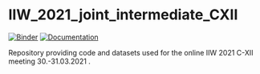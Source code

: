 # IIW_2021_joint_intermediate_CXII
[![Binder](https://mybinder.org/badge_logo.svg)](https://mybinder.org/v2/gh/BAMWelDX/IIW_2021_joint_intermediate_CXII/main?urlpath=lab/tree/iiw2021_CXII_fabry_cagtay_01.ipynb)
[![Documentation](https://readthedocs.org/projects/weldx/badge/?version=v0.3.1)](https://weldx.readthedocs.io/en/v0.3.1/?badge=v0.3.1) 

Repository providing code and datasets used for the online IIW 2021 C-XII meeting 30.-31.03.2021 .
